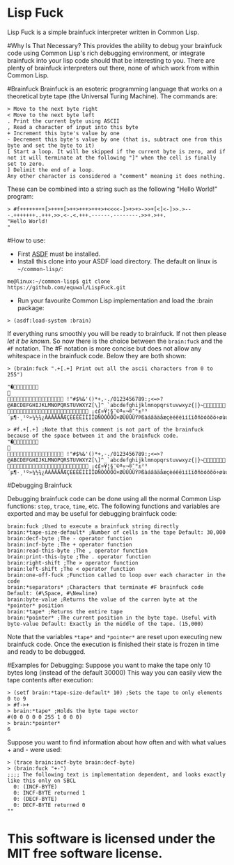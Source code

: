 # Lisp Fuck
Lisp Fuck is a simple brainfuck interpreter written in Common Lisp.

#Why Is That Necessary?
This provides the ability to debug your brainfuck code using Common Lisp's rich debugging environment, or integrate brainfuck into your lisp code should that be interesting to you. There are plenty of brainfuck interpreters out there, none of which work from within Common Lisp.

#Brainfuck
Brainfuck is an esoteric programming language that works on a theoretical byte tape (the Universal Turing Machine). The commands are:
```
> Move to the next byte right
< Move to the next byte left
. Print the current byte using ASCII
, Read a character of input into this byte
+ Increment this byte's value by one
- Decrement this byte's value by one (that is, subtract one from this byte and set the byte to it)
[ Start a loop. It will be skipped if the current byte is zero, and if not it will terminate at the following "]" when the cell is finally set to zero.
] Delimit the end of a loop. 
Any other character is considered a "comment" meaning it does nothing.
```

These can be combined into a string such as the following "Hello World!" program:
```
> #f++++++++[>++++[>++>+++>+++>+<<<<-]>+>+>->>+[<]<-]>>.>---.+++++++..+++.>>.<-.<.+++.------.--------.>>+.>++.
"Hello World!
"
```
#How to use:
- First [ASDF](https://common-lisp.net/project/asdf/) must be installed.
- Install this clone into your ASDF load directory. The default on linux is `~/common-lisp/`:
```
me@linux:~/common-lisp$ git clone https://github.com/equwal/LispFuck.git
```
- Run your favourite Common Lisp implementation and load the :brain package:
```
> (asdf:load-system :brain)
```

If everything runs smoothly you will be ready to brainfuck. If not then please *let it be known*. So now there is the choice between the `brain:fuck` and the `#F` notation. The #F notation is more concise but does not allow any whitespace in the brainfuck code. Below they are both shown:
```
> (brain:fuck ".+[.+] Print out all the ascii characters from 0 to 255")

"�	

 !"#$%&'()*+,-./0123456789:;<=>?@ABCDEFGHIJKLMNOPQRSTUVWXYZ[\]^_`abcdefghijklmnopqrstuvwxyz{|}~ ¡¢£¤¥¦§¨©ª«¬­®¯°±²³´µ¶·¸¹º»¼½¾¿ÀÁÂÃÄÅÆÇÈÉÊËÌÍÎÏÐÑÒÓÔÕÖ×ØÙÚÛÜÝÞßàáâãäåæçèéêëìíîïðñòóôõö÷øùúûüýþÿ"
```
```
> #f.+[.+] ;Note that this comment is not part of the brainfuck because of the space between it and the brainfuck code.
"�	

 !"#$%&'()*+,-./0123456789:;<=>?@ABCDEFGHIJKLMNOPQRSTUVWXYZ[\]^_`abcdefghijklmnopqrstuvwxyz{|}~ ¡¢£¤¥¦§¨©ª«¬­®¯°±²³´µ¶·¸¹º»¼½¾¿ÀÁÂÃÄÅÆÇÈÉÊËÌÍÎÏÐÑÒÓÔÕÖ×ØÙÚÛÜÝÞßàáâãäåæçèéêëìíîïðñòóôõö÷øùúûüýþÿ"
```

#Debugging Brainfuck

Debugging brainfuck code can be done using all the normal Common Lisp functions: `step`, `trace`, `time`, etc. The following functions and variables are exported and may be useful for debugging brainfuck code:
```
brain:fuck ;Used to execute a brainfuck string directly
brain:*tape-size-default* ;Number of cells in the tape Default: 30,000
brain:decf-byte ;The - operator function
brain:incf-byte ;The + operator function
brain:read-this-byte ;The , operator function
brain:print-this-byte ;The . operator function
brain:right-shift ;The > operator function
brain:left-shift ;The < operator function
brain:one-off-fuck ;Function called to loop over each character in the code
brain:*separators* ;Characters that terminate #F brainfuck code Default: (#\Space, #\Newline)
brain:byte-value ;Returns the value of the curren byte at the *pointer* position
brain:*tape* ;Returns the entire tape
brain:*pointer* ;The current position in the byte tape. Useful with byte-value Default: Exactly in the middle of the tape. (15,000)
```
Note that the variables `*tape*` and `*pointer*` are reset upon executing new brainfuck code. Once the execution is finished their state is frozen in time and ready to be debugged.

#Examples for Debugging:
Suppose you want to make the tape only 10 bytes long (instead of the default 30000) This way you can easily view the tape contents after execution:
```
> (setf brain:*tape-size-default* 10) ;Sets the tape to only elements 0 to 9
> #f->+
> brain:*tape* ;Holds the byte tape vector
#(0 0 0 0 0 255 1 0 0 0)
> brain:*pointer*
6
```
Suppose you want to find information about how often and with what values + and - were used:
```
> (trace brain:incf-byte brain:decf-byte)
> (brain:fuck "+-")
;;;; The following text is implementation dependent, and looks exactly like this only on SBCL
  0: (INCF-BYTE)
  0: INCF-BYTE returned 1
  0: (DECF-BYTE)
  0: DECF-BYTE returned 0
""
```
This software is licensed under the MIT free software license.
====